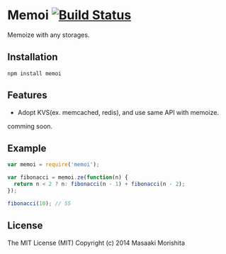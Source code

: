 # Memoi [![Build Status](https://travis-ci.org/morishitter/memoi.svg)](https://travis-ci.org/morishitter/memoi)

Memoize with any storages.

## Installation

```
npm install memoi
```

## Features

- Adopt KVS(ex. memcached, redis), and use same API with memoize.

comming soon.

## Example

```javascript
var memoi = require('memoi');

var fibonacci = memoi.ze(function(n) {
  return n < 2 ? n: fibonacci(n - 1) + fibonacci(n - 2);
});

fibonacci(10); // 55
```

## License
The MIT License (MIT)
Copyright (c) 2014 Masaaki Morishita
